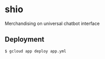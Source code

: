 # shio
Merchandising on universal chatbot interface



## Deployment
```
$ gcloud app deploy app.yml
```